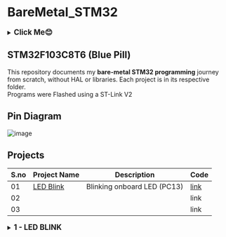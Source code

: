 # BareMetal_STM32
<details>
  <summary><big><b>Click Me😊</b></big></summary>
  <p>Hiii! I'm Galvin Benson<br>Email ID: galvin.benson@gmail.com<br>GitHub Profile: https://github.com/galvin-benson<br>LinkedIn Profile: www.linkedin.com/in/galvin-benson</p>
</details>

## STM32F103C8T6 (Blue Pill)
This repository documents my **bare-metal STM32 programming** journey from scratch, without HAL or libraries. Each project is in its respective folder.<br>
Programs were Flashed using a ST-Link V2

## Pin Diagram
![image](https://github.com/user-attachments/assets/ee903458-2c5b-4796-92c8-328674ff9ddf)

## Projects
| S.no  | Project Name | Description | Code |
|----|-------------|-------------|--------|
| 01 | [LED Blink](https://github.com/galvin-benson/BareMetal_STM32/edit/main/README.md#:~:text=link-,1%20%2D%20LED%20BLINK,-Editing%20BareMetal_STM32/README)  | Blinking onboard LED (PC13) | [link](https://github.com/galvin-benson/BareMetal_STM32/blob/d4d827f9787c41d1d5f38766cc8d9db26bce9959/Blink_LED/main.c) |
| 02 |  |  | link |
| 03 |  |  | link |
<details>
  <summary><big><b> 1 - LED BLINK </b></big></summary>
  <p> This project blinks the onboard LED using GPIOC pin 13. </p>

### Pin Connections
| STM32 Pin | Function |
|-----------|----------|
| PC13      | LED |

### Code Explanation
Header File Inclusion:
```plaintext
#include "stm32f103x6.h"
```
- This includes the CMSIS (Cortex Microcontroller Software Interface Standard) header file.
- It provides register definitions for the STM32F103 series.
```plaintext
#define GPIOCEN			(1U << 4)  // Enable GPIOC clock
#define PIN13			(1U << 13) // Pin 13 mask
#define LED_PIN 		PIN13      // For LED
```
- **GPIOCEN:** Enables the clock for GPIOC (Bit 4 in RCC->APB2ENR).
- **PIN13:** Refers to bit 13 (PC13) in the GPIO Output Data Register (ODR).
- **LED_PIN:** Defines LED alias for better code readability.
```plaintext
RCC->APB2ENR |= GPIOCEN; // Enable GPIOC clock
```
- GPIO ports need a clock to operate.
- The RCC (Reset and Clock Control) peripheral has an APB2ENR (APB2 Enable Register).
- Bit 4 (corresponding to GPIOC) is set to 1 to enable the GPIOC peripheral.
```plaintext
GPIOC->CRH &= ~(0xF << ((13 - 8) * 4));  // Clear PC13 settings
GPIOC->CRH |=  (0x2 << ((13 - 8) * 4));  // Set PC13 as Output (MODE = 2, CNF = 0)
```
- GPIOC->CRH (GPIOC Configuration Register High) controls pins 8-15.
- PC13 is in CRH, so we configure the MODE and CNF bits.
```plaintext
GPIOC->CRH &= ~(0xF << ((13 - 8) * 4));
```
- (13 - 8) * 4 calculates the bit position of PC13 in CRH.
- 0xF (binary 1111) represents all 4 bits (MODE + CNF) for PC13.
- The bitwise AND with NOT (~) clears the bits.
```plaintext
GPIOC->CRH |= (0x2 << ((13 - 8) * 4));
```
- 0x2 in binary: 0010 (MODE = 10, CNF = 00).
- MODE = 2 (10) → Output mode at 2 MHz speed.
- CNF = 0 (00) → General-purpose push-pull output.
```plaintext
while(1){
	GPIOC->ODR ^= LED_PIN; // Toggle PC13 (LED)
	for(int i=0; i<680000; i++) {} // Simple delay
}
```
- **GPIOC->ODR ^= LED_PIN;**
- XOR (^=) toggles the LED.
- If LED was ON, it turns OFF, and vice versa.
- **for(int i=0; i<680000; i++) {}**
- Creates a delay (not precise, just a loop for roughly 1sec delay).
- The exact delay depends on the CPU clock speed.

### Output
When on-board LED is OFF.
![WhatsApp Image 2025-03-30 at 20 28 20](https://github.com/user-attachments/assets/bb6db1a2-3553-401a-886e-9280226750fc)
<br>
When on-board LED is ON.
![WhatsApp Image 2025-03-30 at 20 28 20 (1)](https://github.com/user-attachments/assets/a4d8bfb1-84d1-4c38-b567-7f595fd67e95)


</detail>
